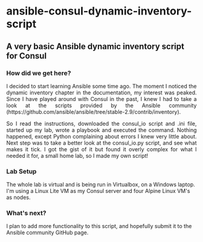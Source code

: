 # ansible-consul-dynamic-inventory-script
<h2>A very basic Ansible dynamic inventory script for Consul</h2>

<h3>How did we get here? </h3>
<p style="text-align:justify;">I decided to start learning Ansible some time ago. The moment I noticed the dynamic inventory chapter in the documentation, my interest was peaked. Since I have played around with Consul in the past, I knew I had to take a look at the scripts provided by the Ansible community (https://github.com/ansible/ansible/tree/stable-2.9/contrib/inventory).</p>
<p style="text-align:justify;">So I read the instructions, downloaded the consul_io script and .ini file, started up my lab, wrote a playbook and executed the command. Nothing happened, except Python complaining about errors I knew very little about. Next step was to take a better look at the consul_io.py script, and see what makes it tick. I got the gist of it but found it overly complex for what I needed it for, a small home lab, so I made my own script!</p>

<h3>Lab Setup</h3>
<p>The whole lab is virtual and is being run in Virtualbox, on a Windows laptop. I'm using a Linux Lite VM as my Consul server and four Alpine Linux VM's as nodes.</p>

<h3>What's next?</h3>
<p>I plan to add more functionality to this script, and hopefully submit it to the Ansible community GitHub page.</p>
